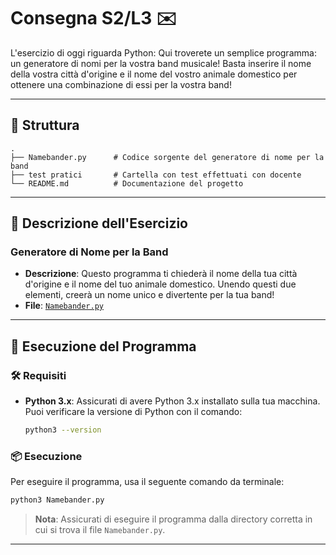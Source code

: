 # Consegna S2/L3 ✉️

L'esercizio di oggi riguarda Python: Qui troverete un semplice programma: un generatore di nomi per la vostra band musicale! Basta inserire il nome della vostra città d'origine e il nome del vostro animale domestico per ottenere una combinazione di essi per la vostra band!

---

## 📂 Struttura

```plaintext
.
├── Namebander.py      # Codice sorgente del generatore di nome per la band
├── test pratici       # Cartella con test effettuati con docente
└── README.md          # Documentazione del progetto
```

---

## 📄 Descrizione dell'Esercizio

### Generatore di Nome per la Band

- **Descrizione**: Questo programma ti chiederà il nome della tua città d'origine e il nome del tuo animale domestico. Unendo questi due elementi, creerà un nome unico e divertente per la tua band!
- **File**: [`Namebander.py`](./Namebander.py)

---

## 🚀 Esecuzione del Programma

### 🛠️ Requisiti

- **Python 3.x**: Assicurati di avere Python 3.x installato sulla tua macchina. Puoi verificare la versione di Python con il comando:

  ```bash
  python3 --version
  ```

### 📦 Esecuzione

Per eseguire il programma, usa il seguente comando da terminale:

```bash
python3 Namebander.py
```

> **Nota**: Assicurati di eseguire il programma dalla directory corretta in cui si trova il file `Namebander.py`.

---

